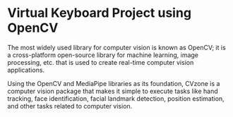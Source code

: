 # Virtual Keyboard Project using OpenCV

The most widely used library for computer vision is known as OpenCV; it is a cross-platform open-source library for machine learning, image processing, etc. that is used to create real-time computer vision applications.

Using the OpenCV and MediaPipe libraries as its foundation, CVzone is a computer vision package that makes it simple to execute tasks like hand tracking, face identification, facial landmark detection, position estimation, and other tasks related to computer vision.
